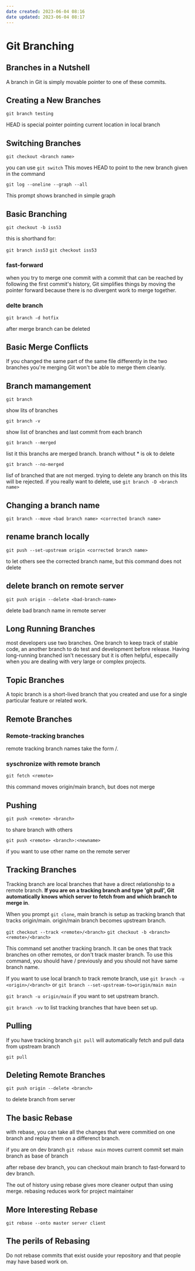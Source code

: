 ```yaml
---
date created: 2023-06-04 08:16
date updated: 2023-06-04 08:17
---
```


# Git Branching

## Branches in a Nutshell

A branch in Git is simply movable pointer to one of these commits.

## Creating a New Branches

`git branch testing`

HEAD is special pointer pointing current location in local branch

## Switching Branches

`git checkout <branch name>`

you can use `git switch`
This moves HEAD to point to the new branch given in the command

`git log --oneline --graph --all`

This prompt shows branched in simple graph

## Basic Branching

`git checkout -b iss53`

this is shorthand for:

`git branch iss53`
`git checkout iss53`

### fast-forward

when you try to merge one commit with a commit that can be reached by following the first commit's history, Git simplifies things by moving the pointer forward because there is no divergent work to merge together.

### delte branch

`git branch -d hotfix`

after merge branch can be deleted

## Basic Merge Conflicts

If you changed the same part of the same file differently in the two branches you're merging Git won't be able to merge them cleanly.

## Branch mamangement

`git branch`

show lits of branches

`git branch -v`

show list of branches and last commit from each branch

`git branch --merged`

list it this branchs are merged branch. branch without * is ok to delete

`git branch --no-merged`

lisf of branched that are not merged. trying to delete any branch on this lits will be rejected. if you really want to delete, use `git branch -D <branch name>`

## Changing a branch name

`git branch --move <bad branch name> <corrected branch name>`

## rename branch locally

`git push --set-upstream origin <corrected branch name>`

to let others see the corrected branch name, but this command does not delete <bad branch name>

## delete branch on remote server

`git push origin --delete <bad-branch-name>`

delete bad branch name in remote server

## Long Running Branches

most developers use two branches. One branch to keep track of stable code, an another branch to do test and development before release.
Having long-running branched isn't necessary but it is often helpful, especailly when you are dealing with very large or complex projects.

## Topic Branches

A topic branch is a short-lived branch that you created and use for a single particular feature or related work.

## Remote Branches

### Remote-tracking branches

remote tracking branch names take the form <remote>/<branch>.

### syschronize with remote branch

`git fetch <remote>`

this command moves origin/main branch, but does not merge

## Pushing

`git push <remote> <branch>`

to share branch with others

`git push <remote> <branch>:<newname>`

if you want to use other name on the remote server

## Tracking Branches

Tracking branch are local branches that have a direct relationship to a remote branch. **If you are on a tracking branch and type 'git pull', Git automatically knows which server to fetch from and which branch to merge in**.

When you prompt `git clone`, main branch is setup as tracking branch that tracks origin/main.
origin/main branch becomes upstream branch.

`git checkout --track <remote>/<branch>`
`git checkout -b <branch> <remote>/<branch>`

This command set another tracking branch. It can be ones that track branches on other remotes, or don't track master branch.
To use this command, you should have <remote>/<branch> previously and you should not have same branch name.

If you want to use local branch to track remote branch, use `git branch -u <origin>/<branch>` or `git branch --set-upstream-to=origin/main main`

`git branch -u origin/main`
if you want to set upstream branch.

`git branch -vv`
to list tracking branches that have been set up.

## Pulling

If you have tracking branch `git pull` will automatically fetch and pull data from upstream branch

`git pull`

## Deleting Remote Branches

`git push origin --delete <branch>`

to delete branch from server

## The basic Rebase

with rebase, you can take all the changes that were commitied on one branch and replay them on a differenct branch.

if you are on dev branch
`git rebase main` moves current commit set main branch as base of branch

after rebase dev branch, you can checkout main branch to fast-forward to dev branch.

The out of history using rebase gives more cleaner output than using merge.
rebasing reduces work for project maintainer

## More Interesting Rebase

`git rebase --onto master server client`

## The perils of Rebasing

Do not rebase commits that exist ouside your repository and that people may have based work on.
